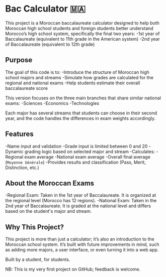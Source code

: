 # Bac Calculator 🇲🇦

This project is a Moroccan baccalaureate calculator designed to help both Moroccan high school students and foreign students better understand Morocco’s high school system, specifically the final two years:
 -1st year of Baccalaureate (equivalent to 11th grade in the American system)
 -2nd year of Baccalaureate (equivalent to 12th grade)

## Purpose

The goal of this code is to:
 -Introduce the structure of Moroccan high school majors and streams
 -Simulate how grades are calculated for the regional and national exams
 -Help students estimate their overall baccalaureate score

This version focuses on the three main branches that share similar national exams:
 -Sciences
 -Economics
 -Technologies

Each major has several streams that students can choose in their second year, and the code handles the differences in exam weights accordingly.

## Features

 -Name input and validation
 -Grade input is limited between 0 and 20
 -Dynamic grading logic based on selected major and stream
 -Calculates:
  -Regional exam average
  -National exam average
  -Overall final average (`Moyenne Générale`)
 -Provides results and classification (Pass, Merit, Distinction, etc.)

## About the Moroccan Exams

 -Regional Exam: Taken in the 1st year of Baccalaureate. It is organized at the regional level (Morocco has 12 regions).
 -National Exam: Taken in the 2nd year of Baccalaureate. It is graded at the national level and differs based on the student's major and stream.

## Why This Project?

This project is more than just a calculator; it’s also an introduction to the Moroccan school system. It’s built with future improvements in mind, such as adding more majors, a user interface, or even turning it into a web app.

Built by a student, for students.

NB:  This is my very first project on GitHub; feedback is welcome. 
